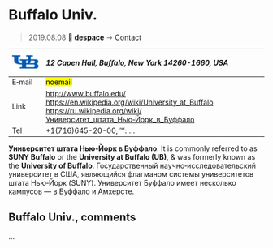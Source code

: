 # Buffalo Univ.
> 2019.08.08 **[🚀](../index/index.md) [despace](index.md)** → [Contact](contact.md)

|[![](f/contact/b/buffalo_univ_logo1_thumb.jpg)](f/contact/b/buffalo_univ_logo1.png)|*12 Capen Hall, Buffalo, New York 14260-1660, USA*|
|:--|:--|
|E‑mail|<mark>noemail</mark>|
|Link|<http://www.buffalo.edu/><br> <https://en.wikipedia.org/wiki/University_at_Buffalo><br> <https://ru.wikipedia.org/wiki/Университет_штата_Нью‑Йорк_в_Буффало>|
|Tel|+1(716)645-20-00, ℻: …|

**Университет штата Нью‑Йорк в Буффало**. It is commonly referred to as **SUNY Buffalo** or the **University at Buffalo (UB)**, & was formerly known as the **University of Buffalo**. Государственный научно‑исследовательский университет в США, являющийся флагманом системы университетов штата Нью‑Йорк (SUNY). Университет Буффало имеет несколько кампусов — в Буффало и Амхерсте.


<p style="page-break-after:always"> </p>

## Buffalo Univ., comments

…

